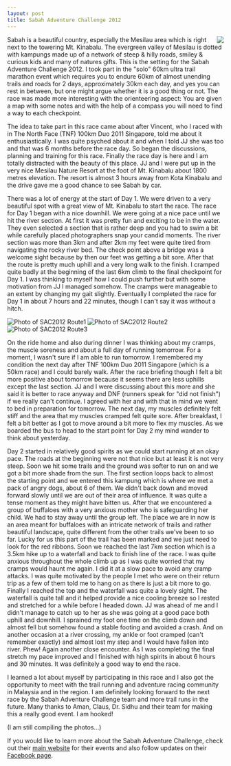 ```yaml
---
layout: post
title: Sabah Adventure Challenge 2012
---
```

<img src="/images/sac2012-banner.jpg" style="float:right;" />

Sabah is a beautiful country, especially the Mesilau area which is right next to the towering Mt. Kinabalu. The evergreen valley of Mesilau is dotted with kampungs made up of a network of steep & hilly roads, smiley & curious kids and many of natures gifts. This is the setting for the Sabah Adventure Challenge 2012. I took part in the "solo" 60km ultra trail marathon event which requires you to endure 60km of almost unending trails and roads for 2 days, approximately 30km each day, and yes you can rest in between, but one might argue whether it is a good thing or not. The race was made more interesting with the orienteering aspect: You are given a map with some notes and with the help of a compass you will need to find a way to each checkpoint.

The idea to take part in this race came about after Vincent, who I raced with in The North Face (TNF) 100km Duo 2011 Singapore, told me about it enthusiastically. I was quite psyched about it and when I told JJ she was too and that was 6 months before the race day. So began the discussions, planning and training for this race. Finally the race day is here and I am totally distracted with the beauty of this place. JJ and I were put up in the very nice Mesilau Nature Resort at the foot of Mt. Kinabalu about 1800 metres elevation. The resort is almost 3 hours away from Kota Kinabalu and the drive gave me a good chance to see Sabah by car.

There was a lot of energy at the start of Day 1. We were driven to a very beautiful spot with a great view of Mt. Kinabalu to start the race. The race for Day 1 began with a nice downhill. We were going at a nice pace until we hit the river section. At first it was pretty fun and exciting to be in the water. They even selected a section that is rather deep and you had to swim a bit while carefully placed photographers snap your candid moments. The river section was more than 3km and after 2km my feet were quite tired from navigating the rocky river bed. The check point above a bridge was a welcome sight because by then our feet was getting a bit sore. After that the route is pretty much uphill and a very long walk to the finish. I cramped quite badly at the beginning of the last 6km climb to the final checkpoint for Day 1. I was thinking to myself how I could push further but with some motivation from JJ I managed somehow. The cramps were manageable to an extent by changing my gait slightly. Eventually I completed the race for Day 1 in about 7 hours and 22 minutes, though I can't say it was without a hitch.

![Photo of SAC2012 Route1](/images/sac2012-route1.jpg)
![Photo of SAC2012 Route2](/images/sac2012-route2.jpg)
![Photo of SAC2012 Route3](/images/sac2012-route3.jpg)

On the ride home and also during dinner I was thinking about my cramps, the muscle soreness and about a full day of running tomorrow. For a moment, I wasn't sure if I am able to run tomorrow. I remembered my condition the next day after TNF 100km Duo 2011 Singapore (which is a 50km race) and I could barely walk. After the race briefing though I felt a bit more positive about tomorrow because it seems there are less uphills except the last section. JJ and I were discussing about this more and she said it is better to race anyway and DNF (runners speak for "did not finish") if we really can't continue. I agreed with her and with that in mind we went to bed in preparation for tomorrow. The next day, my muscles definitely felt stiff and the area that my muscles cramped felt quite sore. After breakfast, I felt a bit better as I got to move around a bit more to flex my muscles. As we boarded the bus to head to the start point for Day 2 my mind wander to think about yesterday.

Day 2 started in relatively good spirits as we could start running at an okay pace. The roads at the beginning were not that nice but at least it is not very steep. Soon we hit some trails and the ground was softer to run on and we got a bit more shade from the sun. The first section loops back to almost the starting point and we entered this kampung which is where we met a pack of angry dogs, about 6 of them. We didn't back down and moved forward slowly until we are out of their area of influence. It was quite a tense moment as they might have bitten us. After that we encountered a group of buffaloes with a very anxious mother who is safeguarding her child. We had to stay away until the group left. The place we are in now is an area meant for buffaloes with an intricate network of trails and rather beautiful landscape, quite different from the other trails we've been to so far. Lucky for us this part of the trail has been marked and we just need to look for the red ribbons. Soon we reached the last 7km section which is a 3.5km hike up to a waterfall and back to finish line of the race. I was quite anxious throughout the whole climb up as I was quite worried that my cramps would haunt me again. I did it at a slow pace to avoid any cramp attacks. I was quite motivated by the people I met who were on their return trip as a few of them told me to hang on as there is just a bit more to go. Finally I reached the top and the waterfall was quite a lovely sight. The waterfall is quite tall and it helped provide a nice cooling breeze so I rested and stretched for a while before I headed down. JJ was ahead of me and I didn't manage to catch up to her as she was going at a good pace both uphill and downhill. I sprained my foot one time on the climb down and almost fell but somehow found a stable footing and avoided a crash. And on another occasion at a river crossing, my ankle or foot cramped (can't remember exactly) and almost lost my step and I would have fallen into river. Phew! Again another close encounter. As I was completing the final stretch my pace improved and I finished with high spirits in about 6 hours and 30 minutes. It was definitely a good way to end the race.

I learned a lot about myself by participating in this race and I also got the opportunity to meet with the trail running and adventure racing community in Malaysia and in the region. I am definitely looking forward to the next race by the Sabah Adventure Challenge team and more trail runs in the future. Many thanks to Aman, Claus, Dr. Sidhu and their team for making this a really good event. I am hooked!

(I am still compiling the photos...)

If you would like to learn more about the Sabah Adventure Challenge, check out their [main website](http://sabahadventurechallenge.com) for their events and also follow updates on their [Facebook page](https://www.facebook.com/pages/Sabah-Adventure-Challenge/180301512023871).


